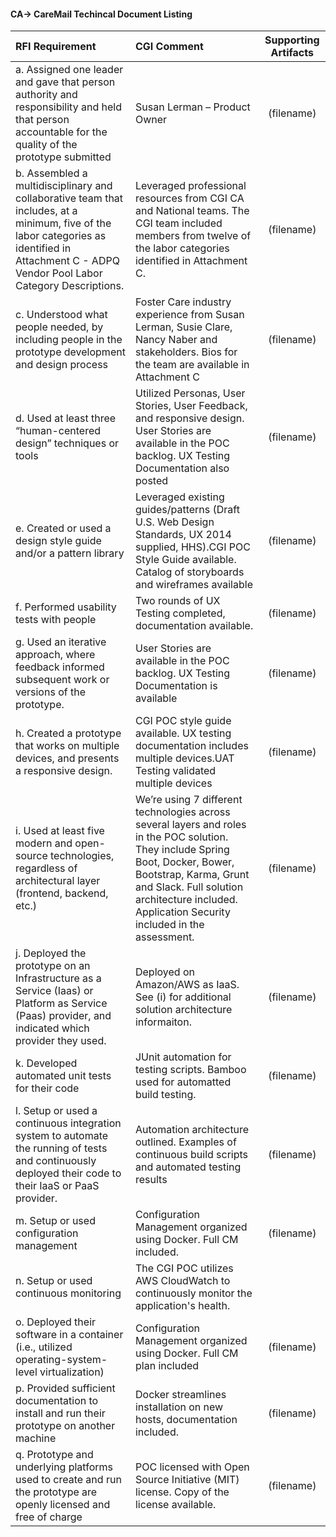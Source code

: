 #### CA-> CareMail Techincal Document Listing 

| RFI Requirement| CGI Comment| Supporting Artifacts  |
| :------------- |:-------------|:-----:|
| a. Assigned one leader and gave that person authority and responsibility and held that person accountable for the quality of the prototype submitted | Susan Lerman – Product Owner | (filename) |
|b. Assembled a multidisciplinary and collaborative team that includes, at a minimum, five of the labor categories as identified in Attachment C - ADPQ Vendor Pool Labor Category Descriptions.|Leveraged professional resources from CGI CA and National teams. The CGI team included members from twelve of the labor categories identified in Attachment C.|(filename)|
|c. Understood what people needed, by including people in the prototype development and design process|Foster Care industry experience from Susan Lerman, Susie Clare, Nancy Naber and stakeholders. Bios for the team are available in Attachment C|(filename)|
|d. Used at least three “human-centered design” techniques or tools| Utilized Personas, User Stories, User Feedback, and responsive design. User Stories are available in the POC backlog. UX Testing Documentation also posted|(filename)|
|e. Created or used a design style guide and/or a pattern library|Leveraged existing guides/patterns (Draft U.S. Web Design Standards, UX 2014 supplied, HHS).CGI POC Style Guide available.  Catalog of storyboards and wireframes available |(filename)|
|f. Performed usability tests with people|Two rounds of UX Testing completed, documentation available.|(filename)|
|g. Used an iterative approach, where feedback informed subsequent work or versions of the prototype.|User Stories are available in the POC backlog. UX Testing Documentation is available |(filename)|
|h. Created a prototype that works on multiple devices, and presents a responsive design.|CGI POC style guide available. UX testing documentation includes multiple devices.UAT Testing validated multiple devices|(filename)|
|i. Used at least five modern and open-source technologies, regardless of architectural layer (frontend, backend, etc.)| We’re using 7 different technologies across several layers and roles in the POC solution. They include Spring Boot, Docker, Bower, Bootstrap, Karma, Grunt and Slack. Full solution architecture included. Application Security included in the assessment.|(filename)|
|j. Deployed the prototype on an Infrastructure as a Service (Iaas) or Platform as Service (Paas) provider, and indicated which provider they used.|Deployed on Amazon/AWS as IaaS. See (i) for additional solution architecture informaiton.|(filename)|
|k. Developed automated unit tests for their code|JUnit automation for testing scripts. Bamboo used for automatted build testing. |(filename)|
|l. Setup or used a continuous integration system to automate the running of tests and continuously deployed their code to their IaaS or PaaS provider.| Automation architecture outlined. Examples of continuous build scripts and automated testing results|(filename)|
|m. Setup or used configuration management|Configuration Management organized using Docker. Full CM included.|(filename)|
|n. Setup or used continuous monitoring|The CGI POC utilizes AWS CloudWatch to continuously monitor the application's health.||
|o. Deployed their software in a container (i.e., utilized operating-system-level virtualization)|Configuration Management organized using Docker. Full CM plan included|(filename)|
|p. Provided sufficient documentation to install and run their prototype on another machine|Docker streamlines installation on new hosts, documentation included.|(filename)|
|q. Prototype and underlying platforms used to create and run the prototype are openly licensed and free of charge|POC licensed with Open Source Initiative (MIT) license. Copy of the license available.|(filename)|

